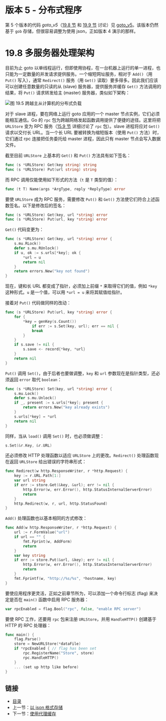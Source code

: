 # 版本 5 - 分布式程序

第 5 个版本的代码 *goto_v5*（[19.8 节](19.8.md) 和 [19.9 节](19.9.md) 讨论）见 [goto_v5](examples/chapter_19/goto_v5)。该版本仍然基于 `gob` 存储，但很容易调整为使用 json，正如版本 4 演示的那样。

# 19.8 多服务器处理架构

目前为止 goto 以单线程运行，但即使用协程，在一台机器上运行的单一进程，也只能为一定数量的并发请求提供服务。一个缩短网址服务，相对于 `Add()`（用 `Put()` 写入），通常 `Redirect()` 服务（用 `Get()` 读取）要多得多。因此我们应该可以创建任意数量的只读的从 (slave) 服务器，提供服务并缓存 `Get()` 方法调用的结果，将 `Put()` 请求转发给主 (master) 服务器，类似如下架构：

![图 19.5 跨越主从计算机的分布式负载](images/19.8_fig19.5.jpg?raw=true)

对于 slave 进程，要在网络上运行 goto 应用的一个 master 节点实例，它们必须能相互通信。Go 的 `rpc` 包为跨越网络发起函数调用提供了便捷的途径。这里将把 `URLStore` 变为 RPC 服务（[15.9 节](15.9.md) 详细讨论了 `rpc` 包）。slave 进程将应对 `Get()` 请求以交付长 URL。当一个长 URL 要被转换为缩短版本（使用 `Put()` 方法）时，它们通过 rpc 连接把任务委托给 master 进程，因此只有 master 节点会写入数据文件。

截至目前 `URLStore` 上基本的 `Get()` 和 `Put()` 方法具有如下签名：
```go
func (s *URLStore) Get(key string) string
func (s *URLStore) Put(url string) string
```

而 RPC 调用仅能使用如下形式的方法（`t` 是 `T` 类型的值）：
```go
func (t T) Name(args *ArgType, reply *ReplyType) error
```

要使 `URLStore` 成为 RPC 服务，需要修改 `Put()` 和 `Get()` 方法使它们符合上述函数签名。以下是修改后的签名：
```go
func (s *URLStore) Get(key, url *string) error
func (s *URLStore) Put(url, key *string) error
```

`Get()` 代码变更为：

```go
func (s *URLStore) Get(key, url *string) error {
	s.mu.RLock()
	defer s.mu.RUnlock()
	if u, ok := s.urls[*key]; ok {
		*url = u
		return nil
	}
	return errors.New("key not found")
}
```

现在，键和长 URL 都变成了指针，必须加上前缀 `*` 来取得它们的值，例如 `*key` 这种形式。`u` 是一个值，可以用 `*url = u` 来将其赋值给指针。

接着对 `Put()` 代码做同样的改动：
```go
func (s *URLStore) Put(url, key *string) error {
	for {
		*key = genKey(s.Count())
			if err := s.Set(key, url); err == nil {
			break
		}
	}
	if s.save != nil {
		s.save <- record{*key, *url}
	}
	return nil
}
```

`Put()` 调用 `Set()`，由于后者也要做调整，`key` 和 `url` 参数现在是指针类型，还必须返回 `error` 取代 `boolean`：
```go
func (s *URLStore) Set(key, url *string) error {
	s.mu.Lock()
	defer s.mu.Unlock()
	if _, present := s.urls[*key]; present {
		return errors.New("key already exists")
	}
	s.urls[*key] = *url
	return nil
}
```

同样，当从 `load()` 调用 `Set()` 时，也必须做调整：
```go
s.Set(&r.Key, &r.URL)
```

还必须修改 HTTP 处理函数以适应 `URLStore` 上的更改。`Redirect()` 处理函数现在返回 `URLStore` 给出错误的字符串形式：
```go
func Redirect(w http.ResponseWriter, r *http.Request) {
	key := r.URL.Path[1:]
	var url string
	if err := store.Get(&key, &url); err != nil {
		http.Error(w, err.Error(), http.StatusInternalServerError)
		return
	}
	http.Redirect(w, r, url, http.StatusFound)
}
```

`Add()` 处理函数也以基本相同的方式修改：

```go
func Add(w http.ResponseWriter, r *http.Request) {
	url := r.FormValue("url")
	if url == "" {
		fmt.Fprint(w, AddForm)
		return
	}
	var key string
	if err := store.Put(&url, &key); err != nil {
		http.Error(w, err.Error(), http.StatusInternalServerError)
		return
	}
	fmt.Fprintf(w, "http://%s/%s", *hostname, key)
}
```

要使应用程序更灵活，正如之前章节所为，可以添加一个命令行标志 (flag) 来决定是否在 `main()` 函数中启用 RPC 服务器：
```go
var rpcEnabled = flag.Bool("rpc", false, "enable RPC server")
```

要使 RPC 工作，还要用 `rpc` 包来注册 `URLStore`，并用 `HandleHTTP()` 创建基于 HTTP 的 RPC 处理器：
```go
func main() {
	flag.Parse()
	store = NewURLStore(*dataFile)
	if *rpcEnabled { // flag has been set
		rpc.RegisterName("Store", store)
		rpc.HandleHTTP()
	}
	... (set up http like before)
}
```

## 链接

- [目录](directory.md)
- 上一节：[以 json 格式存储](19.7.md)
- 下一节：[使用代理缓存](19.9.md)

